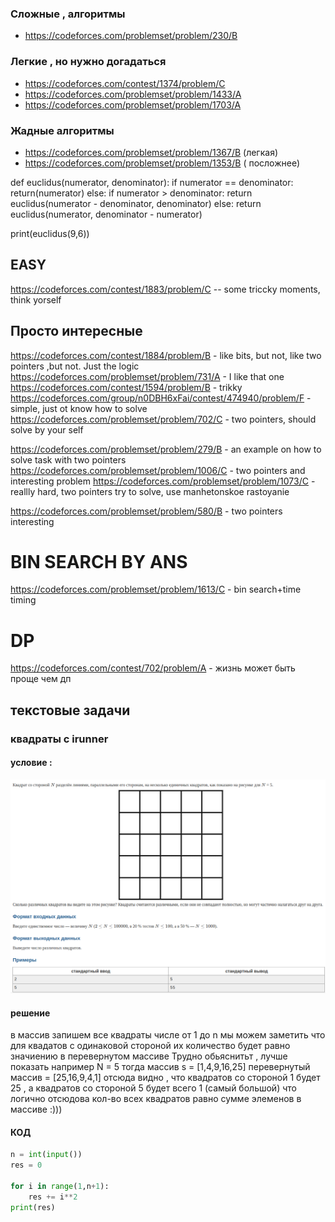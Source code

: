 ### Сложные , алгоритмы
+ https://codeforces.com/problemset/problem/230/B


### Легкие , но нужно догадаться

+ https://codeforces.com/contest/1374/problem/C
+ https://codeforces.com/problemset/problem/1433/A
+ https://codeforces.com/problemset/problem/1703/A


### Жадные алгоритмы 
+ https://codeforces.com/problemset/problem/1367/B   (легкая)
+ https://codeforces.com/problemset/problem/1353/B ( посложнее)


def euclidus(numerator, denominator):
  if numerator == denominator:
    return(numerator)
  else:
    if numerator > denominator:
      return euclidus(numerator - denominator, denominator)
    else:
      return euclidus(numerator, denominator - numerator)

print(euclidus(9,6))


## EASY
https://codeforces.com/contest/1883/problem/C -- some triccky moments, think yorself 


## Просто интересные 
https://codeforces.com/contest/1884/problem/B - like bits, but not, like two pointers ,but not. Just the logic
https://codeforces.com/problemset/problem/731/A - I like that one
https://codeforces.com/contest/1594/problem/B  - trikky
https://codeforces.com/group/n0DBH6xFai/contest/474940/problem/F - simple, just ot know how to solve 
https://codeforces.com/problemset/problem/702/C - two pointers, should solve by your self 

https://codeforces.com/problemset/problem/279/B - an example on how to solve task with two pointers
https://codeforces.com/problemset/problem/1006/C - two pointers and interesting problem
https://codeforces.com/problemset/problem/1073/C - reallly hard, two pointers try to solve, use manhetonskoe rastoyanie

https://codeforces.com/problemset/problem/580/B - two pointers interesting


# BIN SEARCH BY ANS
https://codeforces.com/problemset/problem/1613/C - bin search+time timing


# DP
https://codeforces.com/contest/702/problem/A - жизнь может быть проще чем дп





## текстовые задачи
### квадраты с irunner
#### условие :
![условие](src/squaresProblem.png)
#### решение 
в массив запишем все квадраты числе от 1 до n
мы можем заметить что для квадатов с одинаковой стороной их количество будет равно
значиению в перевернутом массиве 
Трудно обьяснитьт , лучше показать
например N = 5
тогда массив s = [1,4,9,16,25]
перевернутый массив = [25,16,9,4,1]
отсюда видно , что квадратов со стороной 1 будет 25 , а квадратов 
со стороной 5 будет всего 1 (самый большой) что логично
отсюдова кол-во всех квадратов равно сумме элеменов в массиве :)))

#### КОД


```python
n = int(input())
res = 0

for i in range(1,n+1):
    res += i**2
print(res)

```



